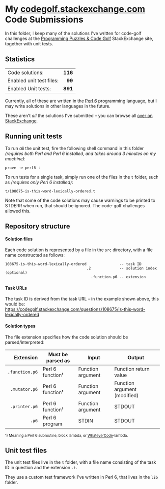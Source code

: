 # My [codegolf.stackexchange.com](https://codegolf.stackexchange.com/) Code Submissions

In this folder, I keep many of the solutions I've written for code-golf challenges at the [Programming Puzzles & Code Golf](https://codegolf.stackexchange.com/) StackExchange site, together with unit tests.


## Statistics

|                          |         |
|--------------------------|--------:|
| Code solutions:          | **116** |
| Enabled unit test files: |  **99** |
| Enabled Unit tests:      | **891** |

Currently, all of these are written in the [Perl 6](https://perl6.org/) programming language, but I may write solutions in other languages in the future.

These aren't _all_ the solutions I've submitted &ndash; you can browse all [over on StackExchange](https://codegolf.stackexchange.com/users/14880/smls?tab=answers).


## Running unit tests

To run _all_ the unit test, fire the following shell command in this folder *(requires both Perl and Perl 6 installed, and takes around 3 minutes on my machine)*:

    prove -e perl6 t

To run tests for a single task, simply run one of the files in the `t` folder, such as *(requires only Perl 6 installed)*:

    t/108675-is-this-word-lexically-ordered.t

Note that some of the code solutions may cause warnings to be printed to STDERR when run, that should be ignored. The code-golf challenges allowed this.


## Repository structure

#### Solution files

Each code solution is represented by a file in the `src` directory, with a file name constructed as follows:

```
108675-is-this-word-lexically-ordered               -- task ID
                                     .2             -- solution index (optional)
                                       .function.p6 -- extension
```

#### Task URLs

The task ID is derived from the task URL &ndash; in the example shown above, this would be:  
https://codegolf.stackexchange.com/questions/108675/is-this-word-lexically-ordered


#### Solution types

The file extension specifies how the code solution should be parsed/interpreted:

| Extension      | Must be parsed as | Input             | Output
|---------------:|-------------------|-------------------|------------------------------
| `.function.p6` | Perl 6 function¹  | Function argument | Function return value
| `.mutator.p6`  | Perl 6 function¹  | Function argument | Function argument (modified)
| `.printer.p6`  | Perl 6 function¹  | Function argument | STDOUT
| `.p6`          | Perl 6 program    | STDIN             | STDOUT

<sup>1) Meaning a Perl 6 subroutine, block lambda, or [WhateverCode](https://docs.perl6.org/type/Whatever)-lambda.</sup>

## Unit test files

The unit test files live in the `t` folder, with a file name consisting of the task ID in question and the extension `.t`.

They use a custom test framework I've written in Perl 6, that lives in the `lib` folder.
